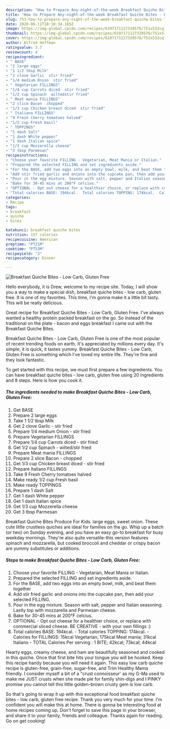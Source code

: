 ```yaml
---
description: "How to Prepare Any-night-of-the-week Breakfast Quiche Bites - Low Carb, Gluten Free"
title: "How to Prepare Any-night-of-the-week Breakfast Quiche Bites - Low Carb, Gluten Free"
slug: 753-how-to-prepare-any-night-of-the-week-breakfast-quiche-bites-low-carb-gluten-free
date: 2020-06-11T18:10:34.165Z
image: https://img-global.cpcdn.com/recipes/6197171127320576/751x532cq70/breakfast-quiche-bites-low-carb-gluten-free-recipe-main-photo.jpg
thumbnail: https://img-global.cpcdn.com/recipes/6197171127320576/751x532cq70/breakfast-quiche-bites-low-carb-gluten-free-recipe-main-photo.jpg
cover: https://img-global.cpcdn.com/recipes/6197171127320576/751x532cq70/breakfast-quiche-bites-low-carb-gluten-free-recipe-main-photo.jpg
author: Alfred Hoffman
ratingvalue: 3.7
reviewcount: 4
recipeingredient:
- " BASE"
- "2 large eggs"
- "1 1/2 tbsp Milk"
- "2 clove Garlic  stir fried"
- "1/4 medium Onion  stir fried"
- " Vegetarian FILLINGS"
- "1/4 cup Carrots diced  stir fried"
- "1/2 cup Spinach  wiltedstir fried"
- " Meat mania FILLINGS"
- "2 slice Bacon  chopped"
- "1/3 cup Chicken breast diced  stir fried"
- " Italiano FILLINGS"
- "9 Fresh Cherry tomatoes halved"
- "1/2 cup Fresh basil"
- " TOPPINGS"
- "1 dash Salt"
- "1 dash White pepper"
- "1 dash Italian spice"
- "1/3 cup Mozzerella cheese"
- "3 tbsp Parmesan"
recipeinstructions:
- "Choose your favorite FILLING - Vegetarian, Meat Mania or Italian."
- "Prepared the selected FILLING and set ingredients aside."
- "For the BASE, add two eggs into an empty bowl, milk, and beat them together"
- "Add stir fried garlic and onions into the cupcake pan, then add your selected FILLING."
- "Pour in the egg mixture. Season with salt, pepper and Italian seasoning. Lastly top with mozzarella and Parmesan cheese."
- "Bake for 30-45 mins at 200°F celcius."
- "OPTIONAL - Opt out cheese for a healthier choice, or replace with commercial sliced cheese. BE CREATIVE - with your own fillings :)"
- "Total calories BASE: 194kcal.  Total calories TOPPING: 174kcal.  Calories for FILLINGS: 15kcal Vegetarian; 175kcal Meat mania; 31kcal Italiano  TOTAL Calories Per serving : 1 BITE; 42kcal; 73kcal; 44kcal"
categories:
- Recipe
tags:
- breakfast
- quiche
- bites

katakunci: breakfast quiche bites 
nutrition: 157 calories
recipecuisine: American
preptime: "PT21M"
cooktime: "PT53M"
recipeyield: "3"
recipecategory: Dinner

---
```



![Breakfast Quiche Bites - Low Carb, Gluten Free](https://img-global.cpcdn.com/recipes/6197171127320576/751x532cq70/breakfast-quiche-bites-low-carb-gluten-free-recipe-main-photo.jpg)

Hello everybody, it is Drew, welcome to my recipe site. Today, I will show you a way to make a special dish, breakfast quiche bites - low carb, gluten free. It is one of my favorites. This time, I'm gonna make it a little bit tasty. This will be really delicious.

Great recipe for Breakfast Quiche Bites - Low Carb, Gluten Free. I&#39;ve always wanted a healthy protein packed breakfast on the go. So instead of the traditional on the plate - bacon and eggs breakfast I came out with the Breakfast Quiche Bites.

Breakfast Quiche Bites - Low Carb, Gluten Free is one of the most popular of recent trending foods on earth. It's appreciated by millions every day. It's simple, it is quick, it tastes yummy. Breakfast Quiche Bites - Low Carb, Gluten Free is something which I've loved my entire life. They're fine and they look fantastic.


To get started with this recipe, we must first prepare a few ingredients. You can have breakfast quiche bites - low carb, gluten free using 20 ingredients and 8 steps. Here is how you cook it.

<!--inarticleads1-->

##### The ingredients needed to make Breakfast Quiche Bites - Low Carb, Gluten Free:

1. Get  BASE
1. Prepare 2 large eggs
1. Take 1 1/2 tbsp Milk
1. Get 2 clove Garlic - stir fried
1. Prepare 1/4 medium Onion - stir fried
1. Prepare  Vegetarian FILLINGS
1. Prepare 1/4 cup Carrots diced - stir fried
1. Get 1/2 cup Spinach - wilted/stir fried
1. Prepare  Meat mania FILLINGS
1. Prepare 2 slice Bacon - chopped
1. Get 1/3 cup Chicken breast diced - stir fried
1. Prepare  Italiano FILLINGS
1. Take 9 Fresh Cherry tomatoes halved
1. Make ready 1/2 cup Fresh basil
1. Make ready  TOPPINGS
1. Prepare 1 dash Salt
1. Get 1 dash White pepper
1. Get 1 dash Italian spice
1. Get 1/3 cup Mozzerella cheese
1. Get 3 tbsp Parmesan


Breakfast Quiche Bites Produce For Kids. large eggs, sweet onion. These cute little crustless quiches are ideal for families on the go. Whip up a batch (or two) on Sunday evening, and you have an easy go-to breakfast for busy weekday mornings. They&#39;re also quite versatile-this version features spinach and mozzarella, but cooked broccoli and cheddar or crispy bacon are yummy substitutes or additions. 

<!--inarticleads2-->

##### Steps to make Breakfast Quiche Bites - Low Carb, Gluten Free:

1. Choose your favorite FILLING - Vegetarian, Meat Mania or Italian.
1. Prepared the selected FILLING and set ingredients aside.
1. For the BASE, add two eggs into an empty bowl, milk, and beat them together
1. Add stir fried garlic and onions into the cupcake pan, then add your selected FILLING.
1. Pour in the egg mixture. Season with salt, pepper and Italian seasoning. Lastly top with mozzarella and Parmesan cheese.
1. Bake for 30-45 mins at 200°F celcius.
1. OPTIONAL - Opt out cheese for a healthier choice, or replace with commercial sliced cheese. BE CREATIVE - with your own fillings :)
1. Total calories BASE: 194kcal.  - Total calories TOPPING: 174kcal.  - Calories for FILLINGS: 15kcal Vegetarian; 175kcal Meat mania; 31kcal Italiano  - TOTAL Calories Per serving : 1 BITE; 42kcal; 73kcal; 44kcal


Hearty eggs, creamy cheese, and ham are beautifully seasoned and cooked in this quiche. Once that first bite hits your tongue you will be hooked. Keep this recipe handy because you will need it again. This easy low carb quiche recipe is gluten-free, grain-free, sugar-free, and Trim Healthy Mama friendly. I consider myself a bit of a &#34;crust connoisseur&#39; as my G-Ma used to make me JUST crusts when she made pie for family shin-digs and I PINKY promise you cannot tell this little golden-brown crusty gem is low carb. 

So that's going to wrap it up with this exceptional food breakfast quiche bites - low carb, gluten free recipe. Thank you very much for your time. I'm confident you will make this at home. There is gonna be interesting food at home recipes coming up. Don't forget to save this page in your browser, and share it to your family, friends and colleague. Thanks again for reading. Go on get cooking!
